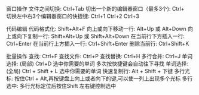 窗口操作
文件之间切换:   Ctrl+Tab
切出一个新的编辑器窗口（最多3个):   Ctrl+\
切换左中右3个编辑器窗口的快捷键:   Ctrl+1  Ctrl+2  Ctrl+3

代码编辑
代码格式化:   Shift+Alt+F
向上或向下移动一行:   Alt+Up 或 Alt+Down
向上或向下复制一行:   Shift+Alt+Up 或 Shift+Alt+Down
在当前行下方插入一行:   Ctrl+Enter
在当前行上方插入一行:   Ctrl+Shift+Enter
删除当前行:   Ctrl+Shift+K

批量操作
查找:  Ctrl+F
查找文件:  Ctrl+P
查找替换:  Ctrl+H
多行合并:  Ctrl+J
单词选择:  (局部) Ctrl+D  选中你需要的单词  多次按快捷键会自动往下寻找
单词选择:  (全局) Ctrl + Shift + L  选中你需要的单词 
快速复制行:  Alt + Shift + 下键
多行光标:  按住Ctrl + Alt,再按键盘上向上或者向下的键,可以使一列上出现多个光标
多行选中:  多行光标定位后按住Shift 左右键控制选中